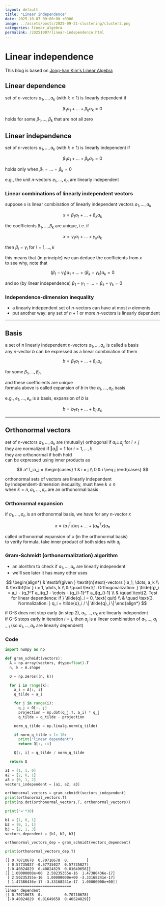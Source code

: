 ```yaml
---
layout: default
title: "Linear independence"
date: 2025-10-07 09:00:00 +0900
image: ../assets/posts/2025-09-21-clustering/cluster2.png
categories: linear_algebra
permalink: /20251007/linear-independence.html
---
```


# Linear independence

This blog is based on [Jong-han Kim's Linear Algebra](https://jonghank.github.io/ase2910.html)

## Linear dependence

set of $n$-vectors ${a_1, \dots, a_k} \ (\text{with } k \geq 1)$ is linearly dependent if

$$
\beta_1 a_1 + \dots + \beta_k a_k = 0
$$

holds for some $\beta_1, \dots, \beta_k$ that are not all zero

## Linear independence

set of $n$-vectors ${a_1, \dots, a_k} \ (\text{with } k \geq 1)$ is linearly independent if

$$
\beta_1 a_1 + \dots + \beta_k a_k = 0
$$

holds only when $\beta_1 = \dots = \beta_k = 0$

e.g., the unit $n$-vectors $e_1, \dots, e_n$ are linearly independent

### Linear combinations of linearly independent vectors

suppose $x$ is linear combination of linearly independent vectors $a_1, \dots, a_k$

$$
x = \beta_1 a_1 + \dots + \beta_k a_k
$$

the coefficients $\beta_1, \dots, \beta_k$ are unique, i.e. if

$$
x = \gamma_1a_1 + \dots + \gamma_ka_k
$$

then $\beta_i = \gamma_i$ for $i = 1, \dots, k$

this means that (in principle) we can deduce the coefficients from $x$  
to see why, note that

$$
(\beta_1 - \gamma_1)a_1 + \dots + (\beta_k - \gamma_k)a_k = 0
$$

and so (by linear independence) $\beta_1 - \gamma_1 = \dots = \beta_k - \gamma_k = 0$

### Independence-dimension inequality

- a linearly independent set of $n$-vectors can have at most $n$ elements
- put another way: any set of $n+1$ or more $n$-vectors is linearly dependent

---

## Basis

a set of $n$ linearly independent $n$-vectors $a_1, \dots, a_n$ is called a basis  
any $n$-vector $b$ can be expressed as a linear combination of them

$$
b = \beta_1a_1 + \dots + \beta_n a_n
$$

for some $\beta_1, \dots, \beta_n$

and these coefficients are unique  
formula above is called expansion of $b$ in the $a_1, \dots, a_n$ basis

e.g., $e_1, \dots, e_n$ is a basis, expansion of $b$ is

$$
b = b_1e_1 + \dots + b_ne_n
$$

---

## Orthonormal vectors

set of $n$-vectors $a_1, \dots, a_k$ are (mutually) orthogonal if $a_i \bot a_j$ for $i \neq j$  
they are normalized if $\Vert a_i\Vert = 1$ for $i = 1, \dots, k$  
they are orthonormal if both hold  
can be expressed using inner products as

$$
a^T_ia_j = \begin{cases}
1 & i = j \\
0 & i \neq j
\end{cases}
$$

orthonormal sets of vectors are linearly independent  
by independent-dimension inequality, must have $k \leq n$  
when $k = n, a_1, \dots, a_n$ are an orthonormal basis

### Orthonormal expansion

if $a_1, \dots, a_n$ is an orthonormal basis, we have for any $n$-vector $x$

$$
x = (a^T_1 x)a_1 + \dots + (a^T_nx)a_n
$$

called orthonormal expansion of $x$ (in the orthonormal basis)  
to verify formula, take inner product of both sides with $a_i$

### Gram-Schmidt (orthonormalization) algorithm

- an alorithm to check if $a_1, \dots, a_k$ are linearly independent
- we'll see later it has many other uses

$$
\begin{align*}
& \textbf{given } \textit{n}\text{-vectors } a_1, \dots, a_k \\
& \textbf{for } i = 1, \dots, k \\
& \quad \text{1. Orthogonalization: } \tilde{q}_i = a_i - (q_1^T a_i)q_1 - \cdots - (q_{i-1}^T a_i)q_{i-1} \\
& \quad \text{2. Test for linear dependence: if } \tilde{q}_i = 0, \text{ quit} \\
& \quad \text{3. Normalization: } q_i = \tilde{q}_i / \| \tilde{q}_i \|
\end{align*}
$$

if G-S does not stop early (in step 2), $a_1, \dots, a_k$ are linearly independent  
if G-S stops early in iteration $i=j$, then $a_j$ is a linear combination of $a_1, \dots, a_{j-1}$ (so $a_1, \dots, a_k$ are linearly dependent)

### Code

```python
import numpy as np

def gram_schmidt(vectors):
  A = np.array(vectors, dtype=float).T
  n, k = A.shape

  Q = np.zeros((n, k))

  for i in range(k):
    a_i = A[:, i]
    q_tilde = a_i

    for j in range(i):
      q_j = Q[:, j]
      projection = np.dot(q_j.T, a_i) * q_j
      q_tilde = q_tilde - projection

    norm_q_tilde = np.linalg.norm(q_tilde)

    if norm_q_tilde < 1e-10:
      print("linear dependent")
      return Q[:, :i]

    Q[:, i] = q_tilde / norm_q_tilde

  return Q

a1 = [1, 1, 0]
a2 = [2, 0, 1]
a3 = [0, 1, 2]
vectors_independent = [a1, a2, a3]

orthonormal_vectors = gram_schmidt(vectors_independent)
print(orthonormal_vectors.T)
print(np.dot(orthonormal_vectors.T, orthonormal_vectors))

print('='*30)

b1 = [1, 0, 1]
b2 = [0, 1, 1]
b3 = [2, 1, 3]
vectors_dependent = [b1, b2, b3]

orthonormal_vectors_dep = gram_schmidt(vectors_dependent)

print(orthonormal_vectors_dep.T)
```

```
[[ 0.70710678  0.70710678  0.        ]
 [ 0.57735027 -0.57735027  0.57735027]
 [-0.40824829  0.40824829  0.81649658]]
[[ 1.00000000e+00  2.50235355e-16  1.47380436e-17]
 [ 2.50235355e-16  1.00000000e+00 -3.33168241e-17]
 [ 1.47380436e-17 -3.33168241e-17  1.00000000e+00]]
==============================
linear dependent
[[ 0.70710678  0.          0.70710678]
 [-0.40824829  0.81649658  0.40824829]]
```
